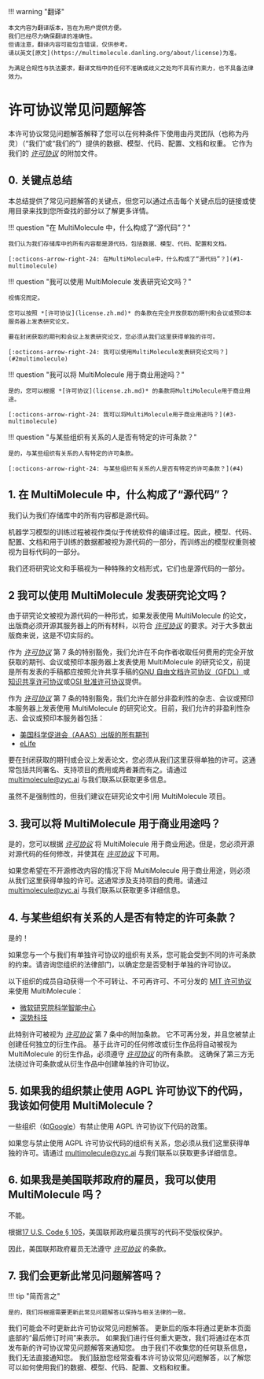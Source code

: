 !!! warning "翻译"

    本文内容为翻译版本，旨在为用户提供方便。
    我们已经尽力确保翻译的准确性。
    但请注意，翻译内容可能包含错误，仅供参考。
    请以英文[原文](https://multimolecule.danling.org/about/license)为准。

    为满足合规性与执法要求，翻译文档中的任何不准确或歧义之处均不具有约束力，也不具备法律效力。

# 许可协议常见问题解答

本许可协议常见问题解答解释了您可以在何种条件下使用由丹灵团队（也称为丹灵）（“我们”或“我们的”）提供的数据、模型、代码、配置、文档和权重。
它作为我们的 _[许可协议](license.zh.md)_ 的附加文件。

## 0. 关键点总结

本总结提供了常见问题解答的关键点，但您可以通过点击每个关键点后的链接或使用目录来找到您所查找的部分以了解更多详情。

<div class="grid cards" markdown>

!!! question "在 MultiMolecule 中，什么构成了“源代码”？"

    我们认为我们存储库中的所有内容都是源代码，包括数据、模型、代码、配置和文档。

    [:octicons-arrow-right-24: 在MultiMolecule中，什么构成了“源代码”？](#1-multimolecule)

!!! question "我可以使用 MultiMolecule 发表研究论文吗？"

    视情况而定。

    您可以按照 *[许可协议](license.zh.md)* 的条款在完全开放获取的期刊和会议或预印本服务器上发表研究论文。

    要在封闭获取的期刊和会议上发表研究论文，您必须从我们这里获得单独的许可。

    [:octicons-arrow-right-24: 我可以使用MultiMolecule发表研究论文吗？](#2multimolecule)

!!! question "我可以将 MultiMolecule 用于商业用途吗？"

    是的，您可以根据 *[许可协议](license.zh.md)* 的条款将MultiMolecule用于商业用途。

    [:octicons-arrow-right-24: 我可以将MultiMolecule用于商业用途吗？](#3-multimolecule)

!!! question "与某些组织有关系的人是否有特定的许可条款？"

    是的，与某些组织有关系的人有特定的许可条款。

    [:octicons-arrow-right-24: 与某些组织有关系的人是否有特定的许可条款？](#4)

</div>

## 1. 在 MultiMolecule 中，什么构成了“源代码”？

我们认为我们存储库中的所有内容都是源代码。

机器学习模型的训练过程被视作类似于传统软件的编译过程。因此，模型、代码、配置、文档和用于训练的数据都被视为源代码的一部分，而训练出的模型权重则被视为目标代码的一部分。

我们还将研究论文和手稿视为一种特殊的文档形式，它们也是源代码的一部分。

## 2 我可以使用 MultiMolecule 发表研究论文吗？

由于研究论文被视为源代码的一种形式，如果发表使用 MultiMolecule 的论文，出版商必须开源其服务器上的所有材料，以符合 _[许可协议](license.zh.md)_ 的要求。对于大多数出版商来说，这是不切实际的。

作为 _[许可协议](license.zh.md)_ 第 7 条的特别豁免，我们允许在不向作者收取任何费用的完全开放获取的期刊、会议或预印本服务器上发表使用 MultiMolecule 的研究论文，前提是所有发表的手稿都应按照允许共享手稿的[GNU 自由文档许可协议（GFDL）](https://www.gnu.org/licenses/fdl.html)或[知识共享许可协议](https://creativecommons.org)或[OSI 批准许可协议](https://opensource.org/licenses)提供。

作为 _[许可协议](license.zh.md)_ 第 7 条的特别豁免，我们允许在部分非盈利性的杂志、会议或预印本服务器上发表使用 MultiMolecule 的研究论文。目前，我们允许的非盈利性杂志、会议或预印本服务器包括：

- [美国科学促进会（AAAS）出版的所有期刊](https://www.aaas.org/journals)
- [eLife](https://elifesciences.org)

要在封闭获取的期刊或会议上发表论文，您必须从我们这里获得单独的许可。这通常包括共同署名、支持项目的费用或两者兼而有之。请通过 [multimolecule@zyc.ai](mailto:multimolecule@zyc.ai) 与我们联系以获取更多信息。

虽然不是强制性的，但我们建议在研究论文中引用 MultiMolecule 项目。

## 3. 我可以将 MultiMolecule 用于商业用途吗？

是的，您可以根据 _[许可协议](license.zh.md)_ 将 MultiMolecule 用于商业用途。但是，您必须开源对源代码的任何修改，并使其在 _[许可协议](license.zh.md)_ 下可用。

如果您希望在不开源修改内容的情况下将 MultiMolecule 用于商业用途，则必须从我们这里获得单独的许可。这通常涉及支持项目的费用。请通过 [multimolecule@zyc.ai](mailto:multimolecule@zyc.ai) 与我们联系以获取更多详细信息。

## 4. 与某些组织有关系的人是否有特定的许可条款？

是的！

如果您与一个与我们有单独许可协议的组织有关系，您可能会受到不同的许可条款的约束。请咨询您组织的法律部门，以确定您是否受制于单独的许可协议。

以下组织的成员自动获得一个不可转让、不可再许可、不可分发的 [MIT 许可协议](https://mit-license.org/) 来使用 MultiMolecule：

- [微软研究院科学智能中心](https://www.microsoft.com/en-us/research/lab/microsoft-research-ai-for-science/)
- [深势科技](https://dp.tech/)

此特别许可被视为 _[许可协议](license.zh.md)_ 第 7 条中的附加条款。
它不可再分发，并且您被禁止创建任何独立的衍生作品。
基于此许可的任何修改或衍生作品将自动被视为 MultiMolecule 的衍生作品，必须遵守 _[许可协议](license.zh.md)_ 的所有条款。
这确保了第三方无法绕过许可条款或从衍生作品中创建单独的许可协议。

## 5. 如果我的组织禁止使用 AGPL 许可协议下的代码，我该如何使用 MultiMolecule？

一些组织（如[Google](https://opensource.google/documentation/reference/using/agpl-policy)）有禁止使用 AGPL 许可协议下代码的政策。

如果您与禁止使用 AGPL 许可协议代码的组织有关系，您必须从我们这里获得单独的许可。请通过 [multimolecule@zyc.ai](mailto:multimolecule@zyc.ai) 与我们联系以获取更多详细信息。

## 6. 如果我是美国联邦政府的雇员，我可以使用 MultiMolecule 吗？

不能。

根据[17 U.S. Code § 105](https://www.law.cornell.edu/uscode/text/17/105)，美国联邦政府雇员撰写的代码不受版权保护。

因此，美国联邦政府雇员无法遵守 _[许可协议](license.zh.md)_ 的条款。

## 7. 我们会更新此常见问题解答吗？

!!! tip "简而言之"

    是的，我们将根据需要更新此常见问题解答以保持与相关法律的一致。

我们可能会不时更新此许可协议常见问题解答。
更新后的版本将通过更新本页面底部的“最后修订时间”来表示。
如果我们进行任何重大更改，我们将通过在本页发布新的许可协议常见问题解答来通知您。
由于我们不收集您的任何联系信息，我们无法直接通知您。
我们鼓励您经常查看本许可协议常见问题解答，以了解您可以如何使用我们的数据、模型、代码、配置、文档和权重。
